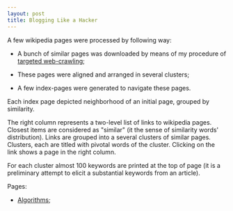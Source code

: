 ```yaml
---
layout: post
title: Blogging Like a Hacker
---
```


A few wikipedia pages were processed by following way:

 - A bunch of similar pages was downloaded by means of my procedure of 
   [targeted web-crawling](https://github.com/electricmind/webcrawler/tree/master/src/ru/wordmetrix/webcrawler);

 - These pages were aligned and arranged in several clusters;

 - A few index-pages were generated to navigate these pages.

Each index page depicted neighborhood of an initial page,  grouped by similarity.

The right column represents a two-level list of links to wikipedia pages. Closest items
are considered as "similar" (it the sense of similarity words' distribution). Links are grouped into a several clusters of similar pages. Clusters, each are titled with pivotal words of the cluster. Clicking on the link shows a page in the right column.

For each cluster almost 100 keywords are printed at the top of page (it is a  preliminary attempt to elicit a substantial keywords from an article).

Pages:

 -  [Algorithms](/demo/treeapproximator/algorithm.html);

